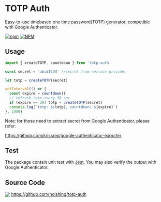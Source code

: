# TOTP Auth

Easy-to-use timebased one time password(TOTP) generator, competible with Google Authenticator.

[![npm](https://img.shields.io/npm/v/totp-auth)](https://www.npmjs.com/package/totp-auth)
[![NPM](https://img.shields.io/npm/l/totp-auth)](https://opensource.org/licenses/BSD-3-Clause)

## Usage

```js
import { createTOTP, countdown } from 'totp-auth'

const secret = 'abcd1234' //secret from service provider

let totp = createTOTP(secret)

setInterval(() => {
  const expire = countdown()
  // refresh totp every 30 sec
  if (expire == 30) totp = createTOTP(secret)
  console.log(`totp: ${totp}, countdown: ${expire}`)
}, 1000)
```

Note: for those need to extract secret from Google Authenticator, please refer:

https://github.com/krissrex/google-authenticator-exporter

## Test

The package contain unit test with [Jest](https://jestjs.io/). You may also verify the output with Google Authenticator.

## Source Code

<img src="https://api.iconify.design/ant-design/github-filled.svg?color=%23bdb2ff&width=20" style="vertical-align:-0.25rem"/> https://github.com/hoishing/totp-auth
